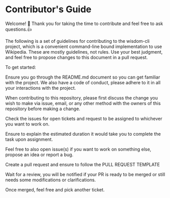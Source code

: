 # Contributor's Guide

Welcome! 👋 Thank you for taking the time to contribute and feel free to ask questions.👍

The following is a set of guidelines for contributing to the wisdom-cli project, which is a convenient command-line bound implementation to use Wikipedia. These are mostly guidelines, not rules. Use your best judgment, and feel free to propose changes to this document in a pull request.

To get started:

Ensure you go through the README.md document so you can get familiar with the project. We also have a code of conduct, please adhere to it in all your interactions with the project.

When contributing to this repository, please first discuss the change you wish to make via issue, email, or any other method with the owners of this repository before making a change.

Check the issues for open tickets and request to be assigned to whichever you want to work on.

Ensure to explain the estimated duration it would take you to complete the task upon assignment.

Feel free to also open issue(s) if you want to work on something else, propose an idea or report a bug.

Create a pull request and ensure to follow the PULL REQUEST TEMPLATE

Wait for a review, you will be notified if your PR is ready to be merged or still needs some modifications or clarifications.

Once merged, feel free and pick another ticket.

